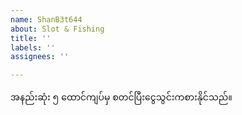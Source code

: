 ```yaml
---
name: ShanB3t644
about: Slot & Fishing
title: ''
labels: ''
assignees: ''

---
```


အနည်းဆုံး ၅ ထောင်ကျပ်မှ စတင်ပြီးငွေသွင်းကစားနိုင်သည်။
